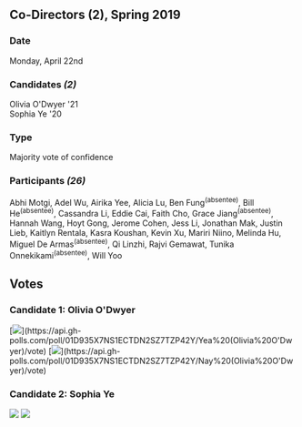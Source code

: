 ## Co-Directors (2), Spring 2019
### Date
Monday, April 22nd
### Candidates *(2)*
Olivia O'Dwyer '21
<br>Sophia Ye '20
### Type
Majority vote of confidence
### Participants *(26)*
Abhi Motgi, Adel Wu, Airika Yee, Alicia Lu, Ben Fung<sup>(absentee)</sup>, Bill He<sup>(absentee)</sup>, Cassandra Li, Eddie Cai, Faith Cho, Grace Jiang<sup>(absentee)</sup>, Hannah Wang, Hoyt Gong, Jerome Cohen, Jess Li, Jonathan Mak, Justin Lieb, Kaitlyn Rentala, Kasra Koushan, Kevin Xu, Mariri Niino, Melinda Hu, Miguel De Armas<sup>(absentee)</sup>, Qi Linzhi, Rajvi Gemawat, Tunika Onnekikami<sup>(absentee)</sup>, Will Yoo

## Votes
### Candidate 1: Olivia O'Dwyer
[![](https://api.gh-polls.com/poll/01D935X7NS1ECTDN2SZ7TZP42Y/Yea%20(Olivia%20O'Dwyer))](https://api.gh-polls.com/poll/01D935X7NS1ECTDN2SZ7TZP42Y/Yea%20(Olivia%20O'Dwyer)/vote)
[![](https://api.gh-polls.com/poll/01D935X7NS1ECTDN2SZ7TZP42Y/Nay%20(Olivia%20O'Dwyer))](https://api.gh-polls.com/poll/01D935X7NS1ECTDN2SZ7TZP42Y/Nay%20(Olivia%20O'Dwyer)/vote)
### Candidate 2: Sophia Ye
[![](https://api.gh-polls.com/poll/01D935R4S2871AP7SDZ43FSWKT/Yea%20(Sophia%20Ye))](https://api.gh-polls.com/poll/01D935R4S2871AP7SDZ43FSWKT/Yea%20(Sophia%20Ye)/vote)
[![](https://api.gh-polls.com/poll/01D935R4S2871AP7SDZ43FSWKT/Nay%20(Sophia%20Ye))](https://api.gh-polls.com/poll/01D935R4S2871AP7SDZ43FSWKT/Nay%20(Sophia%20Ye)/vote)
